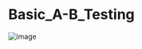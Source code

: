 # Basic_A-B_Testing
![image](https://github.com/user-attachments/assets/bf71746c-f0d2-4ccc-95b4-c157c52c692c)
